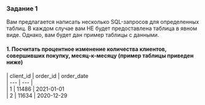 ### Задание 1
Вам предлагается написать несколько SQL-запросов для определенных таблиц. В каждом случае вам НЕ будет предоставлена таблица в явном виде. Однако, вам будет дан пример таблицы с данными.

#### 1. Посчитать процентное изменение количества клиентов, совершивших покупку, месяц-к-месяцу (пример таблицы приведен ниже)  


| client_id | order_id | order_date  
| --- | --- |  
| 1 | 11486 | 2021-01-01  
| 2 | 11634 | 2020-12-29  

